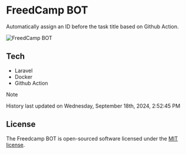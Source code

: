 # FreedCamp BOT

Automatically assign an ID before the task title based on Github Action.

![FreedCamp BOT](https://repository-images.githubusercontent.com/737932867/7d34798b-2680-471c-b089-a78a718d3d6a)

## Tech

- Laravel
- Docker
- Github Action

> [!NOTE]  
> History last updated on Wednesday, September 18th, 2024, 2:52:45 PM

## License

The Freedcamp BOT is open-sourced software licensed under the [MIT license](https://opensource.org/licenses/MIT).
